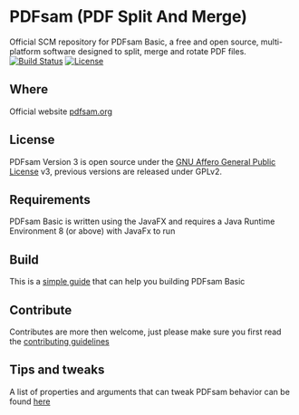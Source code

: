 PDFsam (PDF Split And Merge)
==============================
Official SCM repository for PDFsam Basic, a free and open source, multi-platform software designed to split, merge and rotate PDF files.    
[![Build Status](https://travis-ci.org/torakiki/pdfsam.png)](https://travis-ci.org/torakiki/pdfsam)
[![License](http://img.shields.io/badge/license-AGPLv3-blue.svg)](http://www.gnu.org/licenses/agpl-3.0.html)

Where
-------------------
Official website [pdfsam.org](http://pdfsam.org/ "PDFsam")

License
-------------------
PDFsam Version 3 is open source under the [GNU Affero General Public License] v3, previous versions are released under GPLv2.

Requirements
-------------------
PDFsam Basic is written using the JavaFX and requires a Java Runtime Environment 8 (or above) with JavaFx to run

Build
-------------------
This is a [simple guide](pdfsam-docs/BUILDnRUN.md) that can help you building PDFsam Basic

Contribute
------------------
Contributes are more then welcome, just please make sure you first read the [contributing guidelines](CONTRIBUTING.md)   

Tips and tweaks  
------------------
A list of properties and arguments that can tweak PDFsam behavior can be found [here](pdfsam-docs/PROPERTIESnARGS.md) 

  [GNU Affero General Public License]: http://www.gnu.org/licenses/agpl-3.0.html

